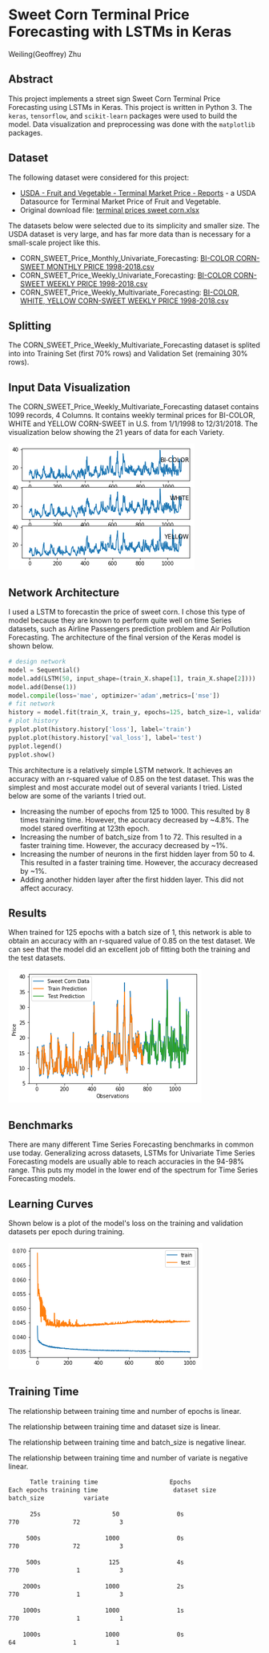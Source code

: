# Sweet Corn Terminal Price Forecasting with LSTMs in Keras
Weiling(Geoffrey) Zhu

## Abstract
This project implements a street sign Sweet Corn Terminal Price Forecasting using LSTMs in Keras. This project is written in Python 3. The `keras`, `tensorflow`, and `scikit-learn` packages were used to build the model. Data visualization and preprocessing was done with the `matplotlib` packages.

## Dataset

The following dataset were considered for this project:

- [USDA - Fruit and Vegetable - Terminal Market Price - Reports](https://marketnews.usda.gov/mnp/fv-report?commAbr=CORN&rowDisplayMax=25&startIndex=1&repType=termPriceWeekly&reportConfig=true&reportConfig=true&reportConfig=true&reportConfig=true&reportConfig=true&reportConfig=true&reportConfig=true&reportConfig=true&reportConfig=true&reportConfig=true&reportConfig=true&reportConfig=true&reportConfig=true&reportConfig=true&reportConfig=true&repTypeChanger=termPriceWeekly&type=termPrice&locChoose=commodity&locAbrfrom=HX&locAbrlength=1&locAbr=&commodityClass=allcommodity&y=15&y=15&y=11&y=11&y=13&y=15&y=14&y=8&y=0&y=9&y=9&y=11&y=7&y=8&y=12&x=32&x=28&x=27&x=52&x=36&x=40&x=40&x=24&x=34&x=50&x=28&x=52&x=25&x=23&x=43&locAbrPass=ALL%7C%7C&refine=false&step3date=true&repDate=01%2F07%2F2017&endDate=12%2F29%2F2018&organic=&environment=&_environment=1&Run=Run) - a USDA Datasource for Terminal Market Price of Fruit and Vegetable.
- Original download file: [terminal prices sweet corn.xlsx](https://github.com/Geoffrey-Z/Multivariate-Time-Series-Forecasting-with-LSTMs-in-Keras-for-CORN-SWEET-Terminal-Market-Price/blob/master/terminal%20prices%20sweet%20corn.xlsx)

The datasets below were selected due to its simplicity and smaller size. The USDA dataset is very large, and has far more data than is necessary for a small-scale project like this.
- CORN_SWEET_Price_Monthly_Univariate_Forecasting: [BI-COLOR CORN-SWEET MONTHLY PRICE 1998-2018.csv](https://github.com/Geoffrey-Z/Multivariate-Time-Series-Forecasting-with-LSTMs-in-Keras-for-CORN-SWEET-Terminal-Market-Price/blob/master/Dataset/BI-COLOR%20CORN-SWEET%20MONTHLY%20PRICE%201998-2018.csv)
- CORN_SWEET_Price_Weekly_Univariate_Forecasting: [BI-COLOR CORN-SWEET WEEKLY PRICE 1998-2018.csv](https://github.com/Geoffrey-Z/Multivariate-Time-Series-Forecasting-with-LSTMs-in-Keras-for-CORN-SWEET-Terminal-Market-Price/blob/master/Dataset/BI-COLOR%20CORN-SWEET%20WEEKLY%20PRICE%201998-2018.csv)
- CORN_SWEET_Price_Weekly_Multivariate_Forecasting: [BI-COLOR, WHITE, YELLOW CORN-SWEET WEEKLY PRICE 1998-2018.csv](https://github.com/Geoffrey-Z/Multivariate-Time-Series-Forecasting-with-LSTMs-in-Keras-for-CORN-SWEET-Terminal-Market-Price/blob/master/Dataset/BI-COLOR%2C%20WHITE%2C%20YELLOW%20CORN-SWEET%20WEEKLY%20PRICE%201998-2018.csv)

## Splitting

The CORN_SWEET_Price_Weekly_Multivariate_Forecasting dataset is splited into  into Training Set (first 70% rows) and Validation Set (remaining 30% rows).

## Input Data Visualization

The CORN_SWEET_Price_Weekly_Multivariate_Forecasting dataset contains 1099 records, 4 Columns. It contains weekly terminal prices for BI-COLOR, WHITE and YELLOW CORN-SWEET in U.S. from 1/1/1998 to 12/31/2018. The visualization below showing the 21 years of data for each Variety.

![Data_Visualization.png](assets/Data_Visualization.png)

## Network Architecture

I used a LSTM to forecastin the price of sweet corn. I chose this type of model because they are known to perform quite well on time Series datasets, such as Airline Passengers prediction problem and Air Pollution Forecasting. The architecture of the final version of the Keras model is shown below.

```python
# design network
model = Sequential()
model.add(LSTM(50, input_shape=(train_X.shape[1], train_X.shape[2])))
model.add(Dense(1))
model.compile(loss='mae', optimizer='adam',metrics=['mse'])
# fit network
history = model.fit(train_X, train_y, epochs=125, batch_size=1, validation_data=(test_X, test_y), verbose=2, shuffle=False)
# plot history
pyplot.plot(history.history['loss'], label='train')
pyplot.plot(history.history['val_loss'], label='test')
pyplot.legend()
pyplot.show()
```

This architecture is a relatively simple LSTM network. It achieves an accuracy with an r-squared value of 0.85 on the test dataset. This was the simplest and most accurate model out of several variants I tried. Listed below are some of the variants I tried out.

- Increasing the number of epochs from 125 to 1000. This resulted by 8 times training time. However, the accuracy decreased by ~4.8%. The model stared overfiting at 123th epoch. 
- Increasing the number of batch_size from 1 to 72. This resulted in a faster training time. However, the accuracy decreased by ~1%.
- Increasing the number of neurons in the first hidden layer from 50 to 4. This resulted in a faster training time. However, the accuracy decreased by ~1%.
- Adding another hidden layer after the first hidden layer. This did not affect accuracy.

## Results

When trained for 125 epochs with a batch size of 1, this network is able to obtain an accuracy with an r-squared value of 0.85 on the test dataset.
We can see that the model did an excellent job of fitting both the training and the test datasets.

![Results](assets/Results.png)

## Benchmarks

There are many different Time Series Forecasting benchmarks in common use today. Generalizing across datasets, LSTMs for Univariate Time Series Forecasting models are usually able to reach accuracies in the 94-98% range. This puts my model in the lower end of the spectrum for Time Series Forecasting models.

## Learning Curves

Shown below is a plot of the model's loss on the training and validation datasets per epoch during training.

![Learning_Curves](assets/Learning_Curves.png)

## Training Time

The relationship between training time and number of epochs is linear.

The relationship between training time and dataset size is linear.

The relationship between training time and batch_size is negative linear.

The relationship between training time and number of variate is negative linear.

          Tatle training time                    Epochs                Each epochs training time                     dataset size               batch_size           variate

          25s                    50                0s                     770               72           3
          
         500s                  1000                0s                     770               72           3
         
         500s                   125                4s                     770                1           3
         
        2000s                  1000                2s                     770                1           3
        
        1000s                  1000                1s                     770                1           1
        
        1000s                  1000                0s                      64                1           1
